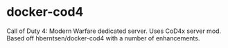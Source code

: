 # docker-cod4
Call of Duty 4: Modern Warfare dedicated server. Uses CoD4x server mod. Based off hberntsen/docker-cod4 with a number of enhancements.
